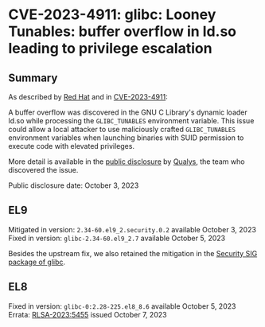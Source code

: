# CVE-2023-4911: glibc: Looney Tunables: buffer overflow in ld.so leading to privilege escalation

## Summary

As described by [Red Hat](https://access.redhat.com/security/cve/CVE-2023-4911) and in [CVE-2023-4911](https://www.cve.org/CVERecord?id=CVE-2023-4911):

A buffer overflow was discovered in the GNU C Library's dynamic loader ld.so while processing the `GLIBC_TUNABLES` environment variable. This issue could allow a local attacker to use maliciously crafted `GLIBC_TUNABLES` environment variables when launching binaries with SUID permission to execute code with elevated privileges.

More detail is available in the [public disclosure](https://www.openwall.com/lists/oss-security/2023/10/03/2) by [Qualys](https://blog.qualys.com/vulnerabilities-threat-research/2023/10/03/cve-2023-4911-looney-tunables-local-privilege-escalation-in-the-glibcs-ld-so), the team who discovered the issue.

Public disclosure date: October 3, 2023

## EL9

Mitigated in version: `2.34-60.el9_2.security.0.2` available October 3, 2023
Fixed in version: `glibc-2.34-60.el9_2.7` available October 5, 2023

Besides the upstream fix, we also retained the mitigation in the [Security SIG package of glibc](packages/glibc.md).

## EL8

Fixed in version: `glibc-0:2.28-225.el8_8.6` available October 5, 2023
Errata: [RLSA-2023:5455](https://errata.rockylinux.org/RLSA-2023:5455) issued October 7, 2023
